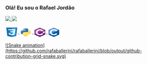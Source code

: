 ### Olá! Eu sou o Rafael Jordão
 <div>
  <a href="https://github.com/RafaelJordao06">
  <img height="180em" src="https://github-readme-stats.vercel.app/api?username=RafaelJordao06&show_icons=true&theme=dracula&include_all_commits=true&count_private=true"/>
  <img height="180em" src="https://github-readme-stats.vercel.app/api/top-langs/?username=RafaelJordao06&layout=compact&langs_count=16&theme=dracula"/>
<div>
<div style="display: inline_block"><br
  <img align="center" alt="Rafa-HTML" height="30" width="40" src="https://raw.githubusercontent.com/devicons/devicon/master/icons/html5/html5-original.svg">
  <img align="center" alt="Rafa-CSS" height="30" width="40" src="https://raw.githubusercontent.com/devicons/devicon/master/icons/css3/css3-original.svg">
  <img align="center" alt="Rafa-Python" height="30" width="40" src="https://raw.githubusercontent.com/devicons/devicon/master/icons/python/python-original.svg">
  <img align="center" alt="Rafa-Csharp" height="30" width="40" src="https://raw.githubusercontent.com/devicons/devicon/master/icons/csharp/csharp-original.svg">
  <img align="center" alt="Rafa-C" height="30" width="40" src="https://raw.githubusercontent.com/devicons/devicon/master/icons/c/c-original.svg">
</div>
 <br>
  ![Snake animation](https://github.com/rafaballerini/rafaballerini/blob/output/github-contribution-grid-snake.svg)
